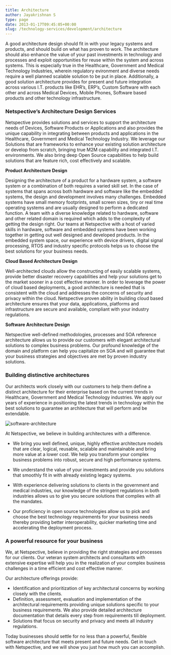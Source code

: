 ```yaml
---
title: Architecture
author: Jayakrishnan S
type: page
date: 2013-01-17T09:45:05+00:00
slug: /technology-services/development/architecture
---
```


A good architecture design should fit in with your legacy systems and products, and should build on what has proven to work. The architecture should also enhance the value of your past investments in technology and processes and exploit opportunities for reuse within the system and across systems. This is especially true in the Healthcare, Government and Medical Technology Industries, wherein regulatory evironment and diverse needs require a well planned scalable solution to be put in place. Additionally, a good solution architecture provides for present and future integration across various I.T. products like EHR’s, ERP’s, Custom Software with each other and across Medical Devices, Mobile Phones, Software based products and other technology infrastructure.

### **Netspective’s Architecture Design Services**

Netspective provides solutions and services to support the architecture needs of Devices, Software Products or Applications and also provides the unique capability in integrating between products and applications in the Healthcare, Government and Medical Technology Industry. We leverage our Solutions that are frameworks to enhance your existing solution architecture or develop from scratch, bringing true M2M capability and integrated I.T. environments. We also bring deep Open Source capabilities to help build solutions that are feature rich, cost effectively and scalable.

**Product Architecture Design**

Designing the architecture of a product for a hardware system, a software system or a combination of both requires a varied skill set. In the case of systems that spans across both hardware and software like the embedded systems, the design and development involves many challenges. Embedded systems have small memory footprints, small screen sizes, tiny or real time operating systems and are usually designed to perform a dedicated function. A team with a diverse knowledge related to hardware, software and other related domain is required which adds to the complexity of getting the design right. Our teams at Netspective with a host of varied skills in hardware, software and embedded systems have been working together in getting out well designed and developed products. In the embedded system space, our experience with device drivers, digital signal processing, RTOS and industry specific protocols helps us to choose the best solutions for your business needs.

**Cloud Based Architecture Design**

Well-architected clouds allow the constructing of easily scalable systems, provide better disaster recovery capabilities and help your solutions get to the market sooner in a cost effective manner. In order to leverage the power of cloud based deployments, a good architecture is needed that is consistent with the cloud and addresses the concerns of security and privacy within the cloud. Netspective proven ability in building cloud based architecture ensures that your data, applications, platforms and infrastructure are secure and available, compliant with your industry regulations.

**Software Architecture Design**

Netspective well-defined methodologies, processes and SOA reference architecture allows us to provide our customers with elegant architectural solutions to complex business problems. Our profound knowledge of the domain and platform can help you capitalize on SOA and will guarantee that your business strategies and objectives are met by proven industry solutions.

### Building distinctive architectures

Our architects work closely with our customers to help them define a distinct architecture for their enterprise based on the current trends in Healthcare, Government and Medical Technology industries. We apply our years of experience in positioning the latest trends in technology within the best solutions to guarantee an architecture that will perform and be extendable.

![software-architecture](/software-architecture.jpg)

At Netspective, we believe in building architectures with a difference.

* We bring you well defined, unique, highly effective architecture models that are clear, logical, reusable, scalable and maintainable and bring more value at a lower cost. We help you transform your complex business problems into robust, secure and high performance systems. 

* We understand the value of your investments and provide you solutions that smoothly fit in with already existing legacy systems.

* With experience delivering solutions to clients in the government and medical industries, our knowledge of the stringent regulations in both industries allows us to give you secure solutions that complies with all the mandates.

* Our proficiency in open source technologies allow us to pick and choose the best technology requirements for your business needs thereby providing better interoperability, quicker marketing time and accelerating the deployment process.

### A powerful resource for your business

We, at Netspective, believe in providing the right strategies and processes for our clients. Our veteran system architects and consultants with extensive expertise will help you in the realization of your complex business challenges in a time efficient and cost effective manner.

Our architecture offerings provide:

* Identification and prioritization of key architectural concerns by working closely with the clients.
* Definition, assessment, evaluation and implementation of the architectural requirements providing unique solutions specific to your business requirements. We also provide detailed architecture documentation that details every step from requirements till deployment.
* Solutions that focus on security and privacy and meets all industry regulations.

Today businesses should settle for no less than a powerful, flexible software architecture that meets present and future needs. Get in touch with Netspective, and we will show you just how much you can accomplish.

